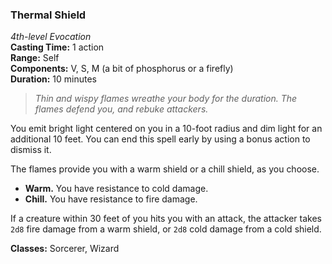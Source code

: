 ### Thermal Shield
*4th-level Evocation*  
**Casting Time:** 1 action  
**Range:** Self  
**Components:** V, S, M (a bit of phosphorus or a firefly)  
**Duration:** 10 minutes  

> *Thin and wispy flames wreathe your body for the duration. The flames defend you, and rebuke attackers.*

You emit bright light centered on you in a 10-foot radius and dim light for an additional 10 feet. You can end this spell early by using a bonus action to dismiss it.

The flames provide you with a warm shield or a chill shield, as you choose.
* **Warm.** You have resistance to cold damage.
* **Chill.** You have resistance to fire damage.

If a creature within 30 feet of you hits you with an attack, the attacker takes `2d8` fire damage from a warm shield, or `2d8` cold damage from a cold shield.

**Classes:** Sorcerer, Wizard